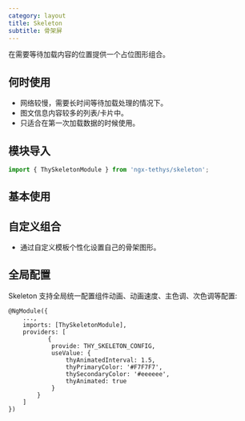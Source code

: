 ```yaml
---
category: layout
title: Skeleton
subtitle: 骨架屏
---
```

<div class="dg-alert dg-alert-info"> 在需要等待加载内容的位置提供一个占位图形组合。</div>

## 何时使用
* 网络较慢，需要长时间等待加载处理的情况下。
* 图文信息内容较多的列表/卡片中。
* 只适合在第一次加载数据的时候使用。

## 模块导入

``` ts
import { ThySkeletonModule } from 'ngx-tethys/skeleton';
```

## 基本使用
<example name="thy-skeleton-circle-example" />

<example name="thy-skeleton-rectangle-example" />

## 自定义组合
* 通过自定义模板个性化设置自己的骨架图形。

<example name="thy-skeleton-custom-example" />

## 全局配置
Skeleton 支持全局统一配置组件动画、动画速度、主色调、次色调等配置:

```
@NgModule({
    ...,
    imports: [ThySkeletonModule],
    providers: [
           {
            provide: THY_SKELETON_CONFIG,
            useValue: {
                thyAnimatedInterval: 1.5,
                thyPrimaryColor: '#F7F7F7',
                thySecondaryColor: '#eeeeee',
                thyAnimated: true
            }
        }
    ]
})
```
